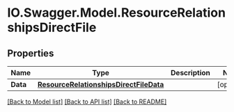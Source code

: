 # IO.Swagger.Model.ResourceRelationshipsDirectFile
## Properties

Name | Type | Description | Notes
------------ | ------------- | ------------- | -------------
**Data** | [**ResourceRelationshipsDirectFileData**](ResourceRelationshipsDirectFileData.md) |  | [optional] 

[[Back to Model list]](../README.md#documentation-for-models) [[Back to API list]](../README.md#documentation-for-api-endpoints) [[Back to README]](../README.md)

